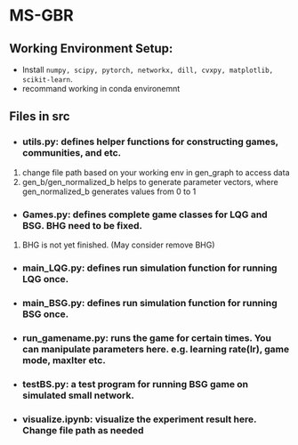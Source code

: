 # MS-GBR

## Working Environment Setup:
- Install ```numpy, scipy, pytorch, networkx, dill, cvxpy, matplotlib, scikit-learn```.
- recommand working in conda environemnt

## Files in src
- ### utils.py: defines helper functions for constructing games, communities, and etc.
1. change file path based on your working env in gen_graph to access data
2. gen_b/gen_normalized_b helps to generate parameter vectors, where gen_normalized_b generates values from 0 to 1
- ### Games.py: defines complete game classes for LQG and BSG. BHG need to be fixed.
1. BHG is not yet finished. (May consider remove BHG)
- ### main_LQG.py: defines run simulation function for running LQG once.
- ### main_BSG.py: defines run simulation function for running BSG once.
- ### run_gamename.py: runs the game for certain times. You can manipulate parameters here. e.g. learning rate(lr), game mode, maxIter etc.
- ### testBS.py: a test program for running BSG game on simulated small network.
- ### visualize.ipynb: visualize the experiment result here. Change file path as needed


